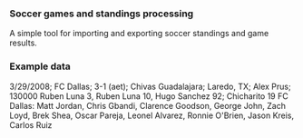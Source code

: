 ### Soccer games and standings processing

A simple tool for importing and exporting soccer standings and game results.

### Example data

3/29/2008; FC Dallas; 3-1 (aet); Chivas Guadalajara; Laredo, TX; Alex Prus; 130000
Ruben Luna 3, Ruben Luna 10, Hugo Sanchez 92; Chicharito 19
FC Dallas: Matt Jordan, Chris Gbandi, Clarence Goodson, George John, Zach Loyd, Brek Shea, Oscar Pareja, Leonel Alvarez, Ronnie O'Brien, Jason Kreis, Carlos Ruiz
